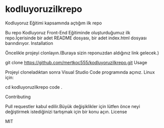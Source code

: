 # kodluyoruzilkrepo
Kodluyoruz Eğitimi kapsamında açtığım ilk repo

Bu repo Kodluyoruz Front-End Eğitiminde oluşturduğumuz ilk repo.İçerisinde bir adet README dosyası, bir adet index.html dosyası barındırıyor.
Installation

Öncelikle projeyi clonlayın.(Buraya sizin reponuzdan aldığınız link gelecek.)

git clone https://github.com/mertkoc555/kodluyoruzilkrepo.git
Usage

Projeyi cloneladıktan sonra Visual Studio Code programında açınız. Linux için:

cd kodluyoruzilkrepo
code .

Contributing

Pull requestler kabul edilir.Büyük değişiklikler için lütfen önce neyi değiştirmek istediğinizi tartışmak için bir konu açın.
License

MIT
